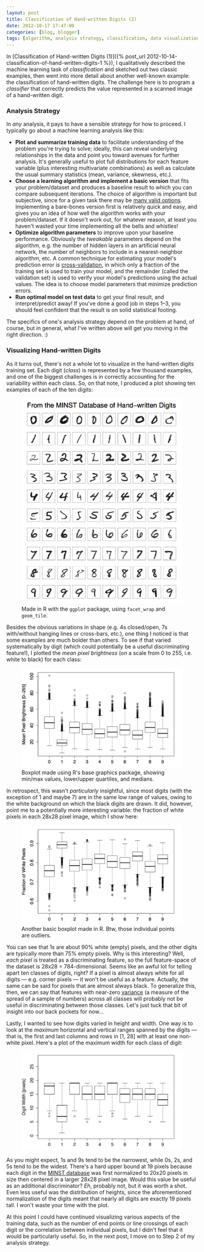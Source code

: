 ```yaml
---
layout: post
title: Classification of Hand-written Digits (2)
date: 2012-10-17 17:47:00
categories: [blog, blogger]
tags: [algorithm, analysis strategy, classification, data visualization, hand-written digits, machine learning, optimization]
---
```


In [Classification of Hand-written Digits (1)]({% post_url 2012-10-14-classification-of-hand-written-digits-1 %}), I qualitatively described the machine learning task of _classification_ and sketched out two classic examples, then went into more detail about another well-known example: the classification of hand-written digits. The challenge here is to program a _classifier_ that correctly predicts the value represented in a scanned image of a hand-written digit.

### Analysis Strategy

In _any_ analysis, it pays to have a sensible strategy for how to proceed. I typically go about a machine learning analysis like this:

- __Plot and summarize training data__ to facilitate understanding of the problem you're trying to solve; ideally, this can reveal underlying relationships in the data and point you toward avenues for further analysis. It's generally useful to plot full distributions for each feature variable (plus interesting multivariate combinations) as well as calculate the usual summary statistics (mean, variance, skewness, etc.).
- __Choose a learning algorithm and implement a basic version__ that fits your problem/dataset and produces a baseline result to which you can compare subsequent iterations. The choice of algorithm is important but subjective, since for a given task there may be [many valid options](http://en.wikipedia.org/wiki/List_of_machine_learning_algorithms). Implementing a bare-bones version first is relatively quick and easy, and gives you an idea of how well the algorithm works with your problem/dataset. If it doesn't work out, for whatever reason, at least you haven't wasted your time implementing all the bells and whistles!
- __Optimize algorithm parameters__ to improve upon your baseline performance. Obviously the _tweakable_ parameters depend on the algorithm, e.g. the number of hidden layers in an artificial neural network, the number of neighbors to include in a nearest-neighbor algorithm, etc. A common technique for estimating your model's prediction error is [cross-validation](http://en.wikipedia.org/wiki/Cross-validation_(statistics)), in which only a fraction of the training set is used to train your model, and the remainder (called the validation set) is used to verify your model's predictions using the actual values. The idea is to choose model parameters that minimize prediction errors.
- __Run optimal model on test data__ to get your final result, and interpret/predict away! If you've done a good job in steps 1–3, you should feel confident that the result is on solid statistical footing.

The specifics of one's analysis strategy depend on the problem at hand, of course, but in general, what I've written above will get you moving in the right direction. :)

### Visualizing Hand-written Digits

As it turns out, there's not a whole lot to visualize in the hand-written digits training set. Each digit (_class_) is represented by a few thousand examples, and one of the biggest challenges is in correctly accounting for the variability within each class. So, on that note, I produced a plot showing ten examples of each of the ten digits:

<figure>
  <img class="halfw" src="/assets/images/2012-10-17-minst-database-example-digits.png" alt="2012-10-17-minst-database-example-digits.png">
  <figcaption>Made in R with the <code>ggplot</code> package, using <code>facet_wrap</code> and <code>geom_tile</code>.</figcaption>
</figure>

Besides the obvious variations in shape (e.g. 4s closed/open, 7s with/without hanging lines or cross-bars, etc.), one thing I noticed is that some examples are much bolder than others. To see if that varied systematically by digit (which could potentially be a useful discriminating feature!), I plotted the _mean pixel brightness_ (on a scale from 0 to 255, i.e. white to black) for each class:

<figure>
  <img class="tqw" src="/assets/images/2012-10-17-digit-mean-pix-bright.png" alt="2012-10-17-digit-mean-pix-bright.png">
  <figcaption>Boxplot made using R's base graphics package, showing min/max values, lower/upper quartiles, and medians.</figcaption>
</figure>

In retrospect, this wasn't _particularly_ insightful, since most digits (with the exception of 1 and maybe 7) are in the same low range of values, owing to the white background on which the black digits are drawn. It did, however, point me to a potentially more interesting variable: the fraction of white pixels in each 28x28 pixel image, which I show here:

<figure>
  <img class="tqw" src="/assets/images/2012-10-17-digit-frac-white.png" alt="2012-10-17-digit-frac-white.png">
  <figcaption>Another basic boxplot made in R. Btw, those individual points are outliers.</figcaption>
</figure>

You can see that 1s are about 90% white (empty) pixels, and the other digits are typically more than 75% empty pixels. Why is this interesting? Well, _each pixel_ is treated as a discriminating feature, so the full feature-space of the dataset is 28x28 = 784-dimensional. Seems like an awful lot for telling apart ten classes of digits, right? If a pixel is almost always white for all digits — e.g. corner pixels — it won't be useful as a feature. Actually, the same can be said for pixels that are almost always black. To generalize this, then, we can say that features with near-zero [variance](http://en.wikipedia.org/wiki/Variance) (a measure of the spread of a sample of numbers) across all classes will probably not be useful in discriminating between those classes. Let's just tuck that bit of insight into our back pockets for now...

Lastly, I wanted to see how digits varied in height and width. One way is to look at the _maximum_ horizontal and vertical ranges spanned by the digits — that is, the first and last columns and rows in [1, 28] with at least one non-white pixel. Here's a plot of the maximum width for each class of digit:

<figure>
  <img class="tqw" src="/assets/images/2012-10-17-digit-width.png" alt="2012-10-17-digit-width.png">
</figure>

As you might expect, 1s and 9s tend to be the narrowest, while 0s, 2s, and 5s tend to be the widest. There's a hard upper bound at 19 pixels because each digit in the [MINST database](http://yann.lecun.com/exdb/mnist/index.html) was first normalized to 20x20 pixels in size then centered in a larger 28x28 pixel image. Would this value be useful as an additional discriminator? _Eh_, probably not, but it was worth a shot. Even less useful was the distribution of heights, since the aforementioned normalization of the digits meant that nearly all digits are exactly 19 pixels tall. I won't waste your time with the plot.

At this point I could have continued visualizing various aspects of the training data, such as the number of end points or line crossings of each digit or the correlation between individual pixels, but I didn't feel that it would be particularly useful. So, in the next post, I move on to Step 2 of my analysis strategy.
